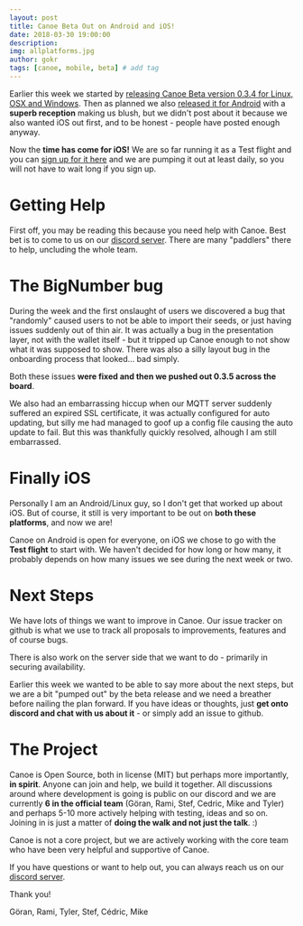```yaml
---
layout: post
title: Canoe Beta Out on Android and iOS!
date: 2018-03-30 19:00:00
description: 
img: allplatforms.jpg  
author: gokr
tags: [canoe, mobile, beta] # add tag
---
```

 Earlier this week we started by [releasing Canoe Beta version 0.3.4 for Linux, OSX and Windows](2018/03/27/canoe-beta-desktop-release.html). Then as planned we also [released it for Android](https://play.google.com/store/apps/details?id=io.getcanoe.canoe) with a **superb reception** making us blush, but we didn't post about it because we also wanted iOS out first, and to be honest - people have posted enough anyway.
 
 Now the **time has come for iOS!** We are so far running it as a Test flight and you can [sign up for it here](/signup) and we are pumping it out at least daily, so you will not have to wait long if you sign up.

<!--more-->

# Getting Help
First off, you may be reading this because you need help with Canoe. Best bet is to come to us on our [discord server](https://discord.gg/ecVcJM3). There are many "paddlers" there to help, uncluding the whole team.

# The BigNumber bug
During the week and the first onslaught of users we discovered a bug that "randomly" caused users to not be able to import their seeds, or just having issues suddenly out of thin air. It was actually a bug in the presentation layer, not with the wallet itself - but it tripped up Canoe enough to not show what it was supposed to show. There was also a silly layout bug in the onboarding process that looked... bad simply.

Both these issues **were fixed and then we pushed out 0.3.5 across the board**.

We also had an embarrassing hiccup when our MQTT server suddenly suffered an expired SSL certificate, it was actually configured for auto updating, but silly me had managed to goof up a config file causing the auto update to fail. But this was thankfully quickly resolved, alhough I am still embarrassed.

# Finally iOS
Personally I am an Android/Linux guy, so I don't get that worked up about iOS. But of course, it still is very important to be out on **both these platforms**, and now we are!

Canoe on Android is open for everyone, on iOS we chose to go with the **Test flight** to start with. We haven't decided for how long or how many, it probably depends on how many issues we see during the next week or two.

# Next Steps
We have lots of things we want to improve in Canoe. Our issue tracker on github is what we use to track all proposals to improvements, features and of course bugs.

There is also work on the server side that we want to do - primarily in securing availability.

Earlier this week we wanted to be able to say more about the next steps, but we are a bit "pumped out" by the beta release and we need a breather before nailing the plan forward. If you have ideas or thoughts, just **get onto discord and chat with us about it** - or simply add an issue to github.

# The Project
Canoe is Open Source, both in license (MIT) but perhaps more importantly, **in spirit**. Anyone can join and help, we build it together. All discussions around where development is going is public on our discord and we are currently **6 in the official team** (Göran, Rami, Stef, Cedric, Mike and Tyler) and perhaps 5-10 more actively helping with testing, ideas and so on. Joining in is just a matter of **doing the walk and not just the talk**. :)

Canoe is not a core project, but we are actively working with the core team who have been very helpful and supportive of Canoe.

If you have questions or want to help out, you can always reach us on our [discord server](https://discord.gg/ecVcJM3).

Thank you!

Göran, Rami, Tyler, Stef, Cédric, Mike